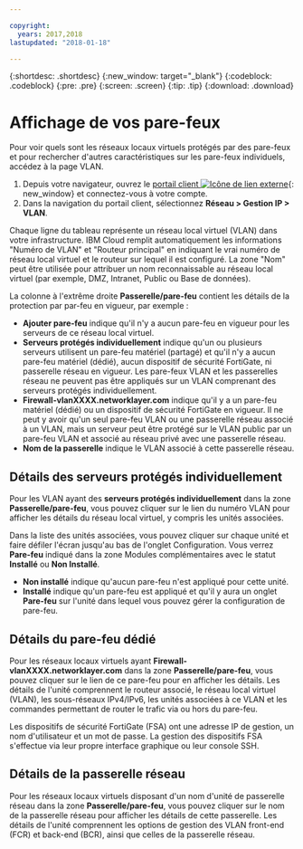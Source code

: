 ```yaml
---

copyright:
  years: 2017,2018
lastupdated: "2018-01-18"

---
```


{:shortdesc: .shortdesc}
{:new_window: target="_blank"}
{:codeblock: .codeblock}
{:pre: .pre}
{:screen: .screen}
{:tip: .tip}
{:download: .download}

# Affichage de vos pare-feux

Pour voir quels sont les réseaux locaux virtuels protégés par des pare-feux et pour rechercher d'autres caractéristiques sur les pare-feux individuels, accédez à la page VLAN.

1. Depuis votre navigateur, ouvrez le [portail client ![Icône de lien externe](../../icons/launch-glyph.svg "Icône de lien externe")](https://control.softlayer.com/){: new_window} et connectez-vous à votre compte.
2. Dans la navigation du portail client, sélectionnez **Réseau > Gestion IP > VLAN**.

Chaque ligne du tableau représente un réseau local virtuel (VLAN) dans votre infrastructure. IBM Cloud remplit automatiquement les informations "Numéro de VLAN" et "Routeur principal" en indiquant le vrai numéro de réseau local virtuel et le routeur sur lequel il est configuré. La zone "Nom" peut être utilisée pour attribuer un nom reconnaissable au réseau local virtuel (par exemple, DMZ, Intranet, Public ou Base de données).

La colonne à l'extrême droite **Passerelle/pare-feu** contient les détails de la protection par par-feu en vigueur, par exemple :

- **Ajouter pare-feu** indique qu'il n'y a aucun pare-feu en vigueur pour les serveurs de ce réseau local virtuel.
- **Serveurs protégés individuellement** indique qu'un ou plusieurs serveurs utilisent un pare-feu matériel (partagé) et qu'il n'y a aucun pare-feu matériel (dédié), aucun dispositif de sécurité FortiGate, ni passerelle réseau en vigueur. Les pare-feux VLAN et les passerelles réseau ne peuvent pas être appliqués sur un VLAN comprenant des serveurs protégés individuellement.
- **Firewall-vlanXXXX.networklayer.com** indique qu'il y a un pare-feu matériel (dédié) ou un dispositif de sécurité FortiGate en vigueur. Il ne peut y avoir qu'un seul pare-feu VLAN ou une passerelle réseau associé à un VLAN, mais un serveur peut être protégé sur le VLAN public par un pare-feu VLAN et associé au réseau privé avec une passerelle réseau.
- **Nom de la passerelle** indique le VLAN associé à cette passerelle réseau.

## Détails des serveurs protégés individuellement

Pour les VLAN ayant des **serveurs protégés individuellement** dans la zone **Passerelle/pare-feu**, vous pouvez cliquer sur le lien du numéro VLAN pour afficher les détails du réseau local virtuel, y compris les unités associées.

Dans la liste des unités associées, vous pouvez cliquer sur chaque unité et faire défiler l'écran jusqu'au bas de l'onglet Configuration. Vous verrez **Pare-feu** indiqué dans la zone Modules complémentaires avec le statut **Installé** ou **Non Installé**.

- **Non installé** indique qu'aucun pare-feu n'est appliqué pour cette unité.
- **Installé** indique qu'un pare-feu est appliqué et qu'il y aura un onglet **Pare-feu** sur l'unité dans lequel vous pouvez gérer la configuration de pare-feu.

## Détails du pare-feu dédié

Pour les réseaux locaux virtuels ayant **Firewall-vlanXXXX.networklayer.com** dans la zone **Passerelle/pare-feu**, vous pouvez cliquer sur le lien de ce pare-feu pour en afficher les détails. Les détails de l'unité comprennent le routeur associé, le réseau local virtuel (VLAN), les sous-réseaux IPv4/IPv6, les unités associées à ce VLAN et les commandes permettant de router le trafic via ou hors du pare-feu.

Les dispositifs de sécurité FortiGate (FSA) ont une adresse IP de gestion, un nom d'utilisateur et un mot de passe.  La gestion des dispositifs FSA s'effectue via leur propre interface graphique ou leur console SSH.

## Détails de la passerelle réseau

Pour les réseaux locaux virtuels disposant d'un nom d'unité de passerelle réseau dans la zone **Passerelle/pare-feu**, vous pouvez cliquer sur le nom de la passerelle réseau pour afficher les détails de cette passerelle. Les détails de l'unité comprennent les options de gestion des VLAN front-end (FCR) et back-end (BCR), ainsi que celles de la passerelle réseau.
